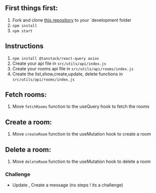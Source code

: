 ## First things first:

1. Fork and clone [this repository](https://github.com/JoinCODED/TASK-React-MobX-Chatting-Website) to your `development folder
2. `npm install`
3. `npm start`

## Instructions

1. `npm install @tanstack/react-query axios`
2. Create your api file in `src/utils/api/index.js`
3. Create your rooms api file in `src/utils/api/rooms/index.js`
4. Create the list,show,create,update, delete functions in `src/utils/api/rooms/index.js`

## Fetch rooms:
1. Move `fetchRooms` function to the useQuery hook to fetch the rooms

## Create a room:
1. Move `createRoom` function to the useMutation hook to create a room

## Delete a room:
1. Move `deleteRoom` function to the useMutation hook to delete a room

### Challenge
- Update , Create a message (no steps ! its a challenge)